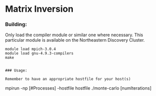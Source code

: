 # Matrix Inversion

### Building: 
Only load the compiler module or similar one where necessary.
This particular module is available on the Northeastern Discovery Cluster.
```
module load mpich-3.0.4
module load gnu-4.9.3-compilers
make


### Usage:

Remember to have an appropriate hostfile for your host(s)
```
mpirun -np [#Processes] -hostfile hostfile ./monte-carlo [numIterations]
```
